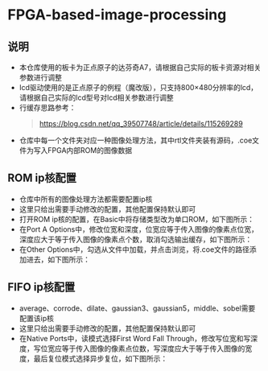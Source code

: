 # FPGA-based-image-processing

## 说明
* 本仓库使用的板卡为正点原子的达芬奇A7，请根据自己实际的板卡资源对相关参数进行调整
* lcd驱动使用的是正点原子的例程（魔改版），只支持800×480分辨率的lcd，请根据自己实际的lcd型号对lcd相关参数进行调整
* 行缓存思路参考：
  >https://blog.csdn.net/qq_39507748/article/details/115269289
* 仓库中每一个文件夹对应一种图像处理方法，其中rtl文件夹装有源码，.coe文件为写入FPGA内部ROM的图像数据

## ROM ip核配置
*  仓库中所有的图像处理方法都需要配置ip核
*  这里只给出需要手动修改的配置，其他配置保持默认即可
*  打开ROM ip核的配置，在Basic中将存储类型改为单口ROM，如下图所示：
*  在Port A Options中，修改位宽和深度，位宽应等于传入图像的像素点位宽，深度应大于等于传入图像的像素点个数，取消勾选输出缓存，如下图所示：
*  在Other Options中，勾选从文件中加载，并点击浏览，将.coe文件的路径添加进去，如下图所示：

## FIFO ip核配置
* average、corrode、dilate、gaussian3、gaussian5，middle、sobel需要配置该ip核
* 这里只给出需要手动修改的配置，其他配置保持默认即可
* 在Native Ports中，读模式选择First Word Fall Through，修改写位宽和写深度，写位宽应等于传入图像的像素点位数，写深度应大于等于传入图像的宽度，最后复位模式选择异步复位，如下图所示：
  

